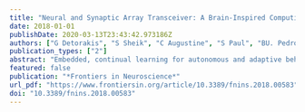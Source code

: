 ```yaml
---
title: "Neural and Synaptic Array Transceiver: A Brain-Inspired Computing Framework for Embedded Learning"
date: 2018-01-01
publishDate: 2020-03-13T23:43:42.973186Z
authors: ["G Detorakis", "S Sheik", "C Augustine", "S Paul", "BU. Pedroni", "N Dutt", "J Krichmar", "G Cauwenberghs", "E Neftci"]
publication_types: ["2"]
abstract: "Embedded, continual learning for autonomous and adaptive behavior is a key application of neuromorphic hardware. However, neuromorphic implementations of embedded learning at large scales that are both flexible and efficient have been hindered by a lack of a suitable algorithmic framework. As a result, most neuromorphic hardware are trained off-line on large clusters of dedicated processors or GPUs and transferred emphpost hoc to the device. We address this by introducing the neural and synaptic array transceiver (NSAT), a neuromorphic computational framework facilitating flexible and efficient embedded learning by matching algorithmic requirements and neural and synaptic dynamics. NSAT supports event-driven supervised, unsupervised and reinforcement learning algorithms including deep learning. We demonstrate the NSAT in a wide range of tasks, including the simulation of Mihalas--Niebur neuron, dynamic neural fields, event-driven random back-propagation for event-based deep learning, event-based contrastive divergence for unsupervised learning, and voltage-based learning rules for sequence learning. We anticipate that this contribution will establish the foundation for a new generation of devices enabling adaptive mobile systems, wearable devices, and robots with data-driven autonomy."
featured: false
publication: "*Frontiers in Neuroscience*"
url_pdf: "https://www.frontiersin.org/article/10.3389/fnins.2018.00583"
doi: "10.3389/fnins.2018.00583"
---
```


